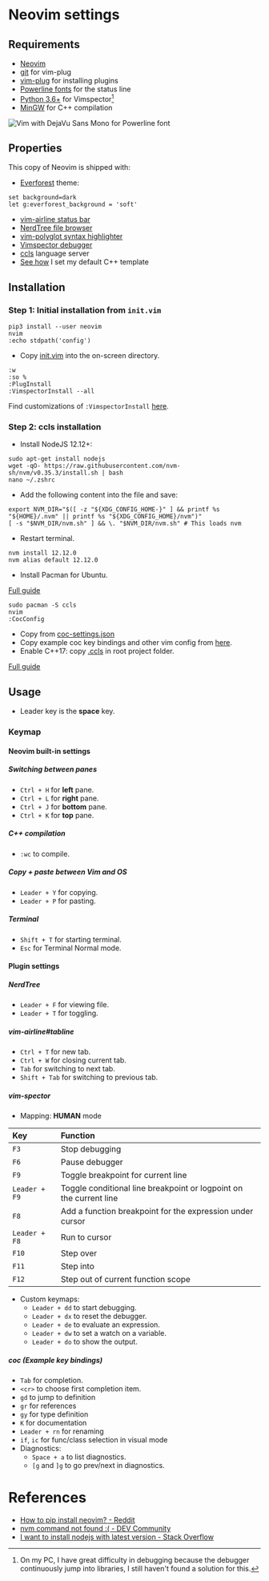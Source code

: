 # Neovim settings
## Requirements
- [Neovim](https://neovim.io/)
- [git](https://git-scm.com/) for vim-plug
- [vim-plug](https://github.com/junegunn/vim-plug) for installing plugins
- [Powerline fonts](https://github.com/powerline/fonts) for the status line
- [Python 3.6+](https://www.python.org/downloads/) for Vimspector[^1]
- [MinGW](https://sourceforge.net/projects/mingw/) for C++ compilation

![Vim with DejaVu Sans Mono for Powerline font](https://github.com/duythecoder/nvim-settings/blob/main/screenshots/Vim%20with%20DejaVu%20Sans%20Mono%20for%20Powerline%20font.png)
[^1]: On my PC, I have great difficulty in debugging because the debugger continuously jump into libraries, I still haven't found a solution for this.

## Properties
This copy of Neovim is shipped with:
- [Everforest](https://github.com/sainnhe/everforest) theme:
```
set background=dark
let g:everforest_background = 'soft'
```
- [vim-airline status bar](https://github.com/vim-airline/vim-airline)
- [NerdTree file browser](https://github.com/preservim/nerdtree)
- [vim-polyglot syntax highlighter](https://github.com/sheerun/vim-polyglot)
- [Vimspector debugger](https://github.com/puremourning/vimspector)
- [ccls](https://github.com/MaskRay/ccls) language server
- [See how](https://stackoverflow.com/questions/36341511/how-do-i-insert-text-at-the-beginning-of-a-vim-file-using-the-vimrc-file) I set my default C++ template

## Installation
### Step 1: Initial installation from `init.vim`
```
pip3 install --user neovim
nvim
:echo stdpath('config')
```
- Copy [init.vim](https://github.com/duythecoder/nvim-settings/blob/main/init.vim) into the on-screen directory.
```
:w
:so %
:PlugInstall
:VimspectorInstall --all
```
Find customizations of `:VimspectorInstall` [here](https://github.com/puremourning/vimspector#install-some-gadgets).
### Step 2: ccls installation
- Install NodeJS 12.12+:
```
sudo apt-get install nodejs
wget -qO- https://raw.githubusercontent.com/nvm-sh/nvm/v0.35.3/install.sh | bash
nano ~/.zshrc
```
- Add the following content into the file and save:
```
export NVM_DIR="$([ -z "${XDG_CONFIG_HOME-}" ] && printf %s "${HOME}/.nvm" || printf %s "${XDG_CONFIG_HOME}/nvm")"
[ -s "$NVM_DIR/nvm.sh" ] && \. "$NVM_DIR/nvm.sh" # This loads nvm
```
- Restart terminal.
```
nvm install 12.12.0
nvm alias default 12.12.0
```
- Install Pacman for Ubuntu.

[Full guide](https://www.youtube.com/watch?v=0a7Pelw4vrU)
```
sudo pacman -S ccls
nvim
:CocConfig
```
- Copy from [coc-settings.json](https://github.com/duythecoder/nvim-settings/blob/main/plugin-assets/coc/coc-settings.json)
- Copy example coc key bindings and other vim config from [here](https://github.com/neoclide/coc.nvim#example-vim-configuration).
- Enable C++17: copy [.ccls](https://github.com/duythecoder/nvim-settings/blob/main/plugin-assets/coc/.ccls) in root project folder.

[Full guide](https://www.youtube.com/watch?v=ViHgyApE9zM)

## Usage
- Leader key is the **space** key.
### Keymap
#### Neovim built-in settings
##### Switching between panes
+ `Ctrl + H` for **left** pane.
+ `Ctrl + L` for **right** pane.
+ `Ctrl + J` for **bottom** pane.
+ `Ctrl + K` for **top** pane.
##### C++ compilation
+ `:wc` to compile.
##### Copy + paste between Vim and OS
+ `Leader + Y` for copying.
+ `Leader + P` for pasting.
##### Terminal
+ `Shift + T` for starting terminal.
+ `Esc` for Terminal Normal mode.
#### Plugin settings
##### NerdTree
+ `Leader + F` for viewing file.
+ `Leader + T` for toggling.
##### vim-airline#tabline
+ `Ctrl + T` for new tab.
+ `Ctrl + W` for closing current tab.
+ `Tab` for switching to next tab.
+ `Shift + Tab` for switching to previous tab.
##### vim-spector
- Mapping: **HUMAN** mode

| Key      | Function |
| :---    |    :----  |
| `F3` | Stop debugging |
| `F6`  | Pause debugger |
| `F9` | Toggle breakpoint for current line |
| `Leader + F9`  | 	Toggle conditional line breakpoint or logpoint on the current line |
| `F8` | Add a function breakpoint for the expression under cursor |
| `Leader + F8`  | 	Run to cursor |
| `F10`  | 	Step over |
| `F11` | Step into |
| `F12`  | 	Step out of current function scope |

- Custom keymaps:
  - `Leader + dd` to start debugging.
  - `Leader + dx` to reset the debugger.
  - `Leader + de` to evaluate an expression.
  - `Leader + dw` to set a watch on a variable.
  - `Leader + do` to show the output.
##### coc (Example key bindings)
- `Tab` for completion.
- `<cr>` to choose first completion item.
- `gd` to jump to definition
- `gr` for references
- `gy` for type definition
- `K` for documentation
- `Leader + rn` for renaming
- `if`, `ic` for func/class selection in visual mode
- Diagnostics:
  - `Space + a` to list diagnostics.
  - `[g` and `]g` to go prev/next in diagnostics.

# References
- [How to pip install neovim? - Reddit](https://www.reddit.com/r/neovim/comments/oczrmc/how_to_pip_install_neovim/)
- [nvm command not found :( - DEV Community](https://dev.to/duhbhavesh/nvm-command-not-found-1ho)
- [I want to install nodejs with latest version - Stack Overflow](https://stackoverflow.com/questions/58405961/i-want-to-install-nodejs-with-latest-version)
